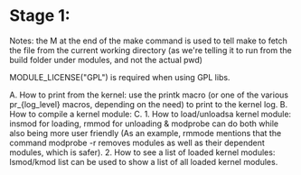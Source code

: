# Stage 1:

Notes: 
the M at the end of the make command is used to tell make to fetch the file from the current working directory (as we're telling it to run from the build folder under modules, and not the actual pwd)

MODULE_LICENSE("GPL") is required when using GPL libs.

A. How to print from the kernel: use the printk macro (or one of the various pr_{log_level} macros, depending on the need) to print to the kernel log. 
B. How to compile a kernel module:
C.
    1. How to load/unloadsa kernel module: insmod for loading, rmmod for unloading & modprobe can do both while also being more user friendly (As an example, rmmode mentions that the command modprobe -r removes modules as well as their dependent modules, which is safer).
    2. How to see a list of loaded kernel modules: lsmod/kmod list can be used to show a list of all loaded kernel modules.